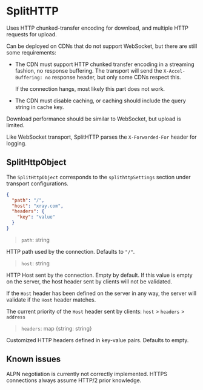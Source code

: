 # SplitHTTP

Uses HTTP chunked-transfer encoding for download, and multiple HTTP requests for upload.

Can be deployed on CDNs that do not support WebSocket, but there are still some requirements:

- The CDN must support HTTP chunked transfer encoding in a streaming fashion,
  no response buffering. The transport will send the `X-Accel-Buffering: no`
  response header, but only some CDNs respect this.

  If the connection hangs, most likely this part does not work.

- The CDN must disable caching, or caching should include the query string in cache key.

Download performance should be similar to WebSocket, but upload is limited.

Like WebSocket transport, SplitHTTP parses the `X-Forwarded-For` header for logging.

## SplitHttpObject

The `SplitHttpObject` corresponds to the `splithttpSettings` section under transport configurations.

```json
{
  "path": "/",
  "host": "xray.com",
  "headers": {
    "key": "value"
  }
}
```

> `path`: string

HTTP path used by the connection. Defaults to `"/"`.

> `host`: string

HTTP Host sent by the connection. Empty by default. If this value is empty on the server, the host header sent by clients will not be validated.

If the `Host` header has been defined on the server in any way, the server will validate if the `Host` header matches.

The current priority of the `Host` header sent by clients: `host` > `headers` > `address`

> `headers`: map \{string: string\}

Customized HTTP headers defined in key-value pairs. Defaults to empty.

## Known issues

ALPN negotiation is currently not correctly implemented. HTTPS connections
always assume HTTP/2 prior knowledge.
